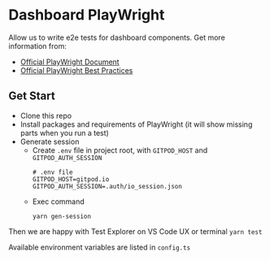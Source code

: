 # Dashboard PlayWright

Allow us to write e2e tests for dashboard components. Get more information from:

- [Official PlayWright Document](https://playwright.dev/docs/intro)
- [Official PlayWright Best Practices](https://playwright.dev/docs/best-practices)

## Get Start

- Clone this repo
- Install packages and requirements of PlayWright (it will show missing parts when you run a test)
- Generate session
    - Create `.env` file in project root, with `GITPOD_HOST` and `GITPOD_AUTH_SESSION`
        ```
        # .env file
        GITPOD_HOST=gitpod.io
        GITPOD_AUTH_SESSION=.auth/io_session.json
        ```
    - Exec command
        ```
        yarn gen-session
        ```

Then we are happy with Test Explorer on VS Code UX or terminal `yarn test`

Available environment variables are listed in `config.ts`
